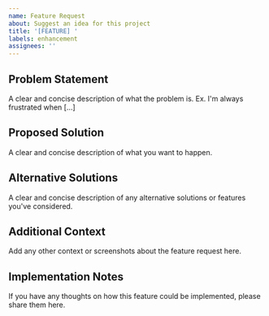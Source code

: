 ```yaml
---
name: Feature Request
about: Suggest an idea for this project
title: '[FEATURE] '
labels: enhancement
assignees: ''
---
```


## Problem Statement

A clear and concise description of what the problem is. Ex. I'm always frustrated when [...]

## Proposed Solution

A clear and concise description of what you want to happen.

## Alternative Solutions

A clear and concise description of any alternative solutions or features you've considered.

## Additional Context

Add any other context or screenshots about the feature request here.

## Implementation Notes

If you have any thoughts on how this feature could be implemented, please share them here.
